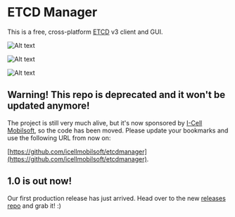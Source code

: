 # ETCD Manager

This is a free, cross-platform [ETCD](http://www.etcd.io) v3 client and GUI.
  
![Alt text](/screenshots/screen1.png?raw=true "ETCD Manager settings")

![Alt text](/screenshots/screen2.png?raw=true "ETCD Manager - keys & values")

![Alt text](/screenshots/screen3.png?raw=true "ETCD Manager - watchers")

 ## Warning! This repo is deprecated and it won't be updated anymore!
 
 The project is still very much alive, but it's now sponsored by [I-Cell Mobilsoft](https://icellmobilsoft.hu/en), so the code has been moved. Please update your bookmarks and use the following URL from now on:
 
 [https://github.com/icellmobilsoft/etcdmanager](https://github.com/icellmobilsoft/etcdmanager).
 
 ## 1.0 is out now!
 
 Our first production release has just arrived. Head over to the new [releases repo](https://github.com/icellmobilsoft/etcdmanager/releases) and grab it! :)

